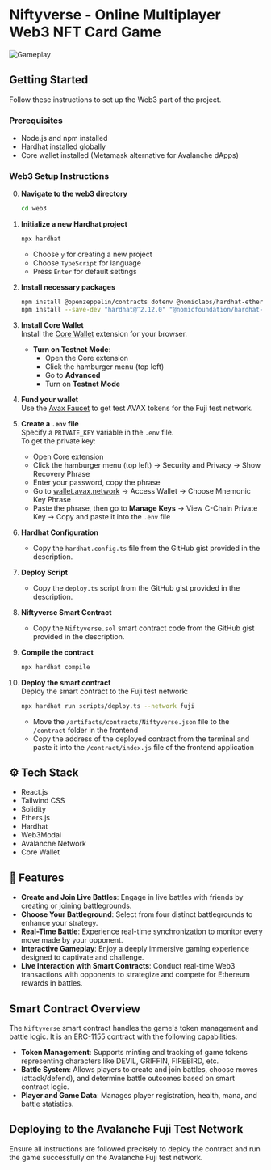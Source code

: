 

# Niftyverse - Online Multiplayer Web3 NFT Card Game

![Gameplay](https://i.ibb.co/4P2C08x/image.png)


## Getting Started

Follow these instructions to set up the Web3 part of the project.

### Prerequisites

- Node.js and npm installed
- Hardhat installed globally
- Core wallet installed (Metamask alternative for Avalanche dApps)

### Web3 Setup Instructions

0. **Navigate to the web3 directory**  
   ```bash
   cd web3
   ```

1. **Initialize a new Hardhat project**  
   ```bash
   npx hardhat
   ```  
   - Choose `y` for creating a new project
   - Choose `TypeScript` for language
   - Press `Enter` for default settings

2. **Install necessary packages**  
   ```bash
   npm install @openzeppelin/contracts dotenv @nomiclabs/hardhat-ethers
   npm install --save-dev "hardhat@^2.12.0" "@nomicfoundation/hardhat-toolbox@^2.0.0"
   ```

3. **Install Core Wallet**  
   Install the [Core Wallet](https://chrome.google.com/webstore/detail/core/agoakfejjabomempkjlepdflaleeobhb) extension for your browser.  
   - **Turn on Testnet Mode**:  
     - Open the Core extension
     - Click the hamburger menu (top left)
     - Go to **Advanced**
     - Turn on **Testnet Mode**

4. **Fund your wallet**  
   Use the [Avax Faucet](https://faucet.avax.network/) to get test AVAX tokens for the Fuji test network.

5. **Create a `.env` file**  
   Specify a `PRIVATE_KEY` variable in the `.env` file.  
   To get the private key:
   - Open Core extension
   - Click the hamburger menu (top left) → Security and Privacy → Show Recovery Phrase  
   - Enter your password, copy the phrase  
   - Go to [wallet.avax.network](https://wallet.avax.network/) → Access Wallet → Choose Mnemonic Key Phrase  
   - Paste the phrase, then go to **Manage Keys** → View C-Chain Private Key → Copy and paste it into the `.env` file

6. **Hardhat Configuration**  
   - Copy the `hardhat.config.ts` file from the GitHub gist provided in the description.

7. **Deploy Script**  
   - Copy the `deploy.ts` script from the GitHub gist provided in the description.

8. **Niftyverse Smart Contract**  
   - Copy the `Niftyverse.sol` smart contract code from the GitHub gist provided in the description.

9. **Compile the contract**  
   ```bash
   npx hardhat compile
   ```

10. **Deploy the smart contract**  
    Deploy the smart contract to the Fuji test network:  
    ```bash
    npx hardhat run scripts/deploy.ts --network fuji
    ```
    - Move the `/artifacts/contracts/Niftyverse.json` file to the `/contract` folder in the frontend
    - Copy the address of the deployed contract from the terminal and paste it into the `/contract/index.js` file of the frontend application

## ⚙️ Tech Stack

- React.js
- Tailwind CSS
- Solidity
- Ethers.js
- Hardhat
- Web3Modal
- Avalanche Network
- Core Wallet

## 🔋 Features

- **Create and Join Live Battles**: Engage in live battles with friends by creating or joining battlegrounds.
- **Choose Your Battleground**: Select from four distinct battlegrounds to enhance your strategy.
- **Real-Time Battle**: Experience real-time synchronization to monitor every move made by your opponent.
- **Interactive Gameplay**: Enjoy a deeply immersive gaming experience designed to captivate and challenge.
- **Live Interaction with Smart Contracts**: Conduct real-time Web3 transactions with opponents to strategize and compete for Ethereum rewards in battles.

## Smart Contract Overview

The `Niftyverse` smart contract handles the game's token management and battle logic. It is an ERC-1155 contract with the following capabilities:

- **Token Management**: Supports minting and tracking of game tokens representing characters like DEVIL, GRIFFIN, FIREBIRD, etc.
- **Battle System**: Allows players to create and join battles, choose moves (attack/defend), and determine battle outcomes based on smart contract logic.
- **Player and Game Data**: Manages player registration, health, mana, and battle statistics.

## Deploying to the Avalanche Fuji Test Network

Ensure all instructions are followed precisely to deploy the contract and run the game successfully on the Avalanche Fuji test network.
